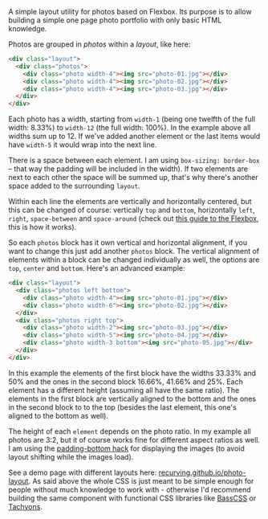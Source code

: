 A simple layout utility for photos based on Flexbox. Its purpose is to allow building a simple one page photo portfolio with only basic HTML knowledge.

Photos are grouped in *photos* within a *layout*, like here: 

```html
<div class="layout">
  <div class="photos">
    <div class="photo width-4"><img src="photo-01.jpg"></div>
    <div class="photo width-4"><img src="photo-02.jpg"></div>
    <div class="photo width-4"><img src="photo-03.jpg"></div>
  </div>
</div>
```

Each photo has a width, starting from `width-1` (being one twelfth of the full width: 8.33%) to `width-12` (the full width: 100%). In the example above all widths sum up to 12. If we've added another element or the last items would have `width-5` it would wrap into the next line.

There is a space between each element. I am using `box-sizing: border-box` – that way the padding will be included in the width). If two elements are next to each other the space will be summed up, that's why there's another space added to the surrounding `layout`.

Within each line the elements are vertically and horizontally centered, but this can be changed of course: vertically `top` and `bottom`, horizontally `left`, `right`, `space-between` and `space-around` (check out [this guide to the Flexbox](https://css-tricks.com/snippets/css/a-guide-to-flexbox/), this is how it works).

So each `photos` block has it own vertical and horizontal alignment, if you want to change this just add another `photos` block. The vertical alignment of elements within a block can be changed individually as well, the options are `top`, `center` and `bottom`. Here's an advanced example:

```html
<div class="layout">
  <div class="photos left bottom">
    <div class="photo width-4"><img src="photo-01.jpg"></div>
    <div class="photo width-6"><img src="photo-02.jpg"></div>
  </div>
  <div class="photos right top">
    <div class="photo width-2"><img src="photo-03.jpg"></div>
    <div class="photo width-5"><img src="photo-04.jpg"></div>
    <div class="photo width-3 bottom"><img src="photo-05.jpg"></div>
  </div>
</div>
```

In this example the elements of the first block have the widths 33.33% and 50% and the ones in the second block 16.66%, 41.66% and 25%. Each element has a different height (assuming all have the same ratio). The elements in the first block are vertically aligned to the bottom and the ones in the second block to to the top (besides the last element, this one's aligned to the bottom as well).

The height of each `element` depends on the photo ratio. In my example all photos are 3:2, but it of course works fine for different aspect ratios as well. I am using the [padding-bottom hack](https://www.smashingmagazine.com/2013/09/responsive-images-performance-problem-case-study/) for displaying the images (to avoid layout shifting while the images load).

See a demo page with different layouts here: [recurving.github.io/photo-layout](https://recurving.github.io/photo-layout/). As said above the whole CSS is just meant to be simple enough for people without much knowledge to work with - otherwise I'd recommend building the same component with functional CSS libraries like [BassCSS](http://www.basscss.com) or [Tachyons](http://tachyons.io).
